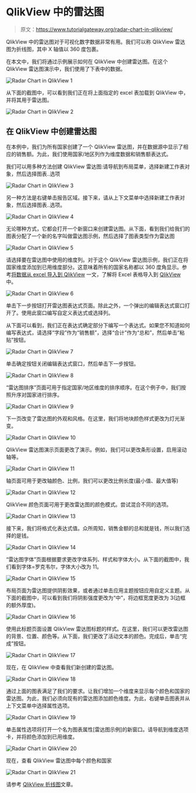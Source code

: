 # QlikView 中的雷达图

> 原文：<https://www.tutorialgateway.org/radar-chart-in-qlikview/>

QlikView 中的雷达图对于可视化数字数据非常有用。我们可以称 QlikView 雷达图为折线图，其中 X 轴值以 360 度包裹。

在本文中，我们将通过示例展示如何在 QlikView 中创建雷达图。在这个 QlikView 雷达图演示中，我们使用了下表中的数据。

![Radar Chart in QlikView 1](img/2a96a1fdad94aeaae1b3060e6e5af25f.png)

从下面的截图中，可以看到我们正在将上面指定的 excel 表加载到 QlikView 中，并将其用于雷达图。

![Radar Chart in QlikView 2](img/31e66ce82e9ed944d1f0117407d4f310.png)

## 在 QlikView 中创建雷达图

在本例中，我们为所有国家创建了一个 QlikView 雷达图，并在数据源中显示了相应的销售额。为此，我们使用国家/地区列作为维度数据和销售额表达式。

我们可以用多种方法创建 QlikView 雷达图:请导航到布局菜单，选择新建工作表对象，然后选择图表..选项

![Radar Chart in QlikView 3](img/d853f5465df56432b2d19d306e693888.png)

另一种方法是右键单击报告区域。接下来，请从上下文菜单中选择新建工作表对象，然后选择图表..选项。

![Radar Chart in QlikView 4](img/4142c71cea50903ea57c52686f8f427b.png)

无论哪种方式，它都会打开一个新窗口来创建雷达图。从下面，看到我们给我们的图表分配了一个新的名字叫做雷达图示例，然后选择了图表类型作为雷达图

![Radar Chart in QlikView 5](img/76440ff62c295d8c4ca1654195676f25.png)

请选择要在雷达图中使用的维度列。对于这个 QlikView 雷达图示例，我们正在将国家维度添加到已用维度部分。这意味着所有的国家名称都以 360 度角显示。参考[将数据从 excel 导入到 QlikView](https://www.tutorialgateway.org/import-data-from-excel-to-qlikview/) 一文，了解将 Excel 表格导入到 [QlikView](https://www.tutorialgateway.org/qlikview-tutorial/) 中。

![Radar Chart in QlikView 6](img/aef5e8daff7288fb2d3ad33b498e4638.png)

单击下一步按钮打开雷达图表达式页面。除此之外，一个弹出的编辑表达式窗口打开了。使用此窗口编写自定义表达式或选择列。

从下面可以看到，我们正在表达式确定部分下编写一个表达式。如果您不知道如何编写表达式，请选择“字段”作为“销售额”，选择“合计”作为“总和”，然后单击“粘贴”按钮。

![Radar Chart in QlikView 7](img/ecbdc5cbea81a2b2396807a4947c1eaa.png)

单击确定按钮关闭编辑表达式窗口，然后单击下一步按钮。

![Radar Chart in QlikView 8](img/1af9fd3abe7933f82d4caaae2562bcb5.png)

“雷达图排序”页面可用于指定国家/地区维度的排序顺序。在这个例子中，我们按照升序对国家进行排序。

![Radar Chart in QlikView 9](img/ef5f444c6f4e96f7aef30817c96d88d6.png)

下一页改变了雷达图的外观和风格。在这里，我们将地块颜色样式更改为灯光渐变。

![Radar Chart in QlikView 10](img/c3142504f2e58d25fcf7f13d31ccf4ac.png)

QlikView 雷达图演示页面更改了演示。例如，我们可以更改条形设置，启用滚动轴等。

![Radar Chart in QlikView 11](img/949b65b0df3824afb3833fa0bdfb429f.png)

轴页面可用于更改轴颜色、比例，我们可以更改比例长度(最小值、最大值等)

![Radar Chart in QlikView 12](img/d385eef7f7d3d8c4baf712570560efae.png)

QlikView 颜色页面可用于更改雷达图的颜色模式。尝试混合不同的选项。

![Radar Chart in QlikView 13](img/08c40cdc527f2b6f5c1457f077239d6f.png)

接下来，我们将格式化表达式值。众所周知，销售金额的总和就是钱，所以我们选择的是钱。

![Radar Chart in QlikView 14](img/a5d146440156691a051342a0a39dd09c.png)

“雷达图字体”页面根据要求更改字体系列、样式和字体大小。从下面的截图中，我们看到字体=罗克韦尔，字体大小改为 11。

![Radar Chart in QlikView 15](img/d9cb6eefc2aa631cc308e0eea03e75f1.png)

布局页面为雷达图提供阴影效果，或者通过单击应用主题按钮应用自定义主题。从下面的截图中，可以看到我们将阴影强度更改为“中”，将边框宽度更改为 3(边框的额外厚度)。

![Radar Chart in QlikView 16](img/d9c00bbeba2eb728a5e2a01572f3e371.png)

使用此标题页面设置 QlikView 雷达图标题的样式。在这里，我们可以更改雷达图的背景、位置、颜色等。从下面，我们更改了活动文本的颜色。完成后，单击“完成”按钮。

![Radar Chart in QlikView 17](img/bd8f1dd1a387fbd589f0912cdaafc5a8.png)

现在，在 QlikView 中查看我们新创建的雷达图。

![Radar Chart in QlikView 18](img/488db55d4f865e84833dab16bb1bb1cf.png)

通过上面的图表满足了我们的要求。让我们增加一个维度来显示每个颜色和国家的雷达图。为此，我们必须向现有的雷达图添加颜色维度。为此，右键单击图表并从上下文菜单中选择属性选项。

![Radar Chart in QlikView 19](img/ff9ea0c839006aae0da7c195dd7511a0.png)

单击属性选项将打开一个名为图表属性[雷达图示例]的新窗口。请导航到维度选项卡，并将颜色添加到已用维度。

![Radar Chart in QlikView 20](img/b5896b973b6cc7ff1f2e8cecd34a54d6.png)

现在，查看 QlikView 雷达图中每个颜色和国家

![Radar Chart in QlikView 21](img/7bbd8c1df6407373d7e819349caa92f7.png)

请参考 [QlikView 折线图](https://www.tutorialgateway.org/line-chart-in-qlikview/)文章。
